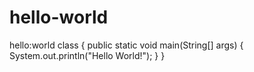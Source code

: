 # hello-world
hello:world
class  {
	public static void main(String[] args) 
	{
		System.out.println("Hello World!");
	}
}
